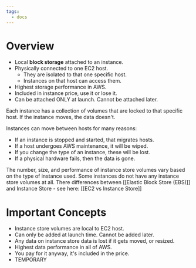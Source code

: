 ```yaml
---
tags:
  - docs
---
```


# Overview

-   Local **block storage** attached to an instance.
-   Physically connected to one EC2 host.
    -   They are isolated to that one specific host.
    -   Instances on that host can access them.
-   Highest storage performance in AWS.
-   Included in instance price, use it or lose it.
-   Can be attached ONLY at launch. Cannot be attached later.

Each instance has a collection of volumes that are locked to that specific host. If the instance moves, the data doesn't.

Instances can move between hosts for many reasons:

-   If an instance is stopped and started, that migrates hosts.
-   If a host undergoes AWS maintenance, it will be wiped.
-   If you change the type of an instance, these will be lost.
-   If a physical hardware fails, then the data is gone.

The number, size, and performance of instance store volumes vary based on the type of instance used. Some instances do not have any instance store volumes at all. There differences between [[Elastic Block Store (EBS)]] and Instance Store - see here: [[EC2 vs Instance Store]]

# Important Concepts

-   Instance store volumes are local to EC2 host.
-   Can only be added at launch time. Cannot be added later.
-   Any data on instance store data is lost if it gets moved, or resized.
-   Highest data performance in all of AWS.
-   You pay for it anyway, it's included in the price.
-   TEMPORARY